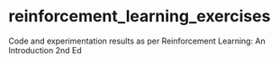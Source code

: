 # reinforcement_learning_exercises
Code and experimentation results as per Reinforcement Learning: An Introduction 2nd Ed
